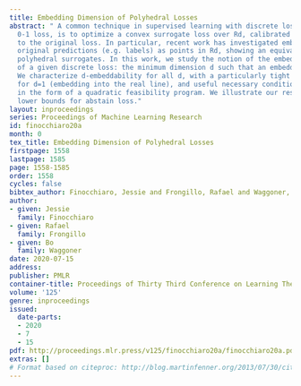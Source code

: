 ```yaml
---
title: Embedding Dimension of Polyhedral Losses
abstract: " A common technique in supervised learning with discrete losses, such as
  0-1 loss, is to optimize a convex surrogate loss over Rd, calibrated with respect
  to the original loss. In particular, recent work has investigated embedding the
  original predictions (e.g. labels) as points in Rd, showing an equivalence to using
  polyhedral surrogates. In this work, we study the notion of the embedding dimension
  of a given discrete loss: the minimum dimension d such that an embedding exists.
  We characterize d-embeddability for all d, with a particularly tight characterization
  for d=1 (embedding into the real line), and useful necessary conditions for d>1
  in the form of a quadratic feasibility program. We illustrate our results with novel
  lower bounds for abstain loss."
layout: inproceedings
series: Proceedings of Machine Learning Research
id: finocchiaro20a
month: 0
tex_title: Embedding Dimension of Polyhedral Losses
firstpage: 1558
lastpage: 1585
page: 1558-1585
order: 1558
cycles: false
bibtex_author: Finocchiaro, Jessie and Frongillo, Rafael and Waggoner, Bo
author:
- given: Jessie
  family: Finocchiaro
- given: Rafael
  family: Frongillo
- given: Bo
  family: Waggoner
date: 2020-07-15
address: 
publisher: PMLR
container-title: Proceedings of Thirty Third Conference on Learning Theory
volume: '125'
genre: inproceedings
issued:
  date-parts:
  - 2020
  - 7
  - 15
pdf: http://proceedings.mlr.press/v125/finocchiaro20a/finocchiaro20a.pdf
extras: []
# Format based on citeproc: http://blog.martinfenner.org/2013/07/30/citeproc-yaml-for-bibliographies/
---
```

